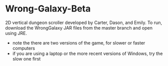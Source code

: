 # Wrong-Galaxy-Beta
2D vertical dungeon scroller developed by Carter, Dason, and Emily.
To run, download the WrongGalaxy JAR files from the master branch and open using JRE.
* note the there are two versions of the game, for slower or faster computers
* if you are using a laptop or the more recent versions of Windows, try the slow one first
